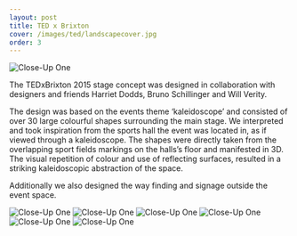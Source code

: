```yaml
---
layout: post
title: TED x Brixton
cover: /images/ted/landscapecover.jpg
order: 3
---
```



![Close-Up One](/images/ted/shapes.jpg)

The TEDxBrixton 2015 stage concept was designed in collaboration with designers and friends Harriet Dodds, Bruno Schillinger and Will Verity.

The design was based on the events theme ‘kaleidoscope’ and consisted of over 30 large colourful shapes surrounding the main stage. We interpreted and took inspiration from the sports hall the event was located in, as if viewed through a kaleidoscope. The shapes were directly taken from the overlapping sport fields markings on the halls’s floor and manifested in 3D. The visual repetition of colour and use of reflecting surfaces, resulted in a striking kaleidoscopic abstraction of the space.

Additionally we also designed the way finding and signage outside the event space.

![Close-Up One](/images/ted/stage.jpg)
![Close-Up One](/images/ted/speaker.jpg)
![Close-Up One](/images/ted/speaker2.jpg)
![Close-Up One](/images/ted/outside.jpg)
![Close-Up One](/images/ted/floor.jpg)
![Close-Up One](/images/ted/coverbig.jpg)
